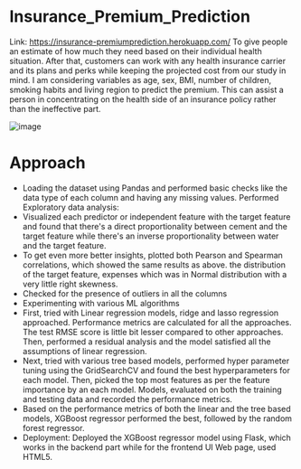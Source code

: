 # Insurance_Premium_Prediction
Link:  https://insurance-premiumprediction.herokuapp.com/
To give people an estimate of how much they need based on their individual health situation. After that, customers can work with any health insurance carrier and its plans and perks while keeping the projected cost from our study in mind. I am considering variables as age, sex, BMI, number of children, smoking habits and living region to predict the premium. This can assist a person in concentrating on the health side of an insurance policy rather than the ineffective part.

![image](https://user-images.githubusercontent.com/76057261/170078370-2b002c7f-d8f3-4079-8ca6-07d111cc8ae9.png)

# Approach

* Loading the dataset using Pandas and performed basic checks like the data type of each column and having any missing values.
Performed Exploratory data analysis:
* Visualized each predictor or independent feature with the target feature and found that there's a direct proportionality between cement and the target feature while there's an inverse proportionality between water and the target feature.
* To get even more better insights, plotted both Pearson and Spearman correlations, which showed the same results as above.
the distribution of the target feature, expenses which was in Normal distribution with a very little right skewness.
* Checked for the presence of outliers in all the columns
* Experimenting with various ML algorithms
* First, tried with Linear regression models, ridge and lasso regression approached. Performance metrics are calculated for all the approaches. The test RMSE score is little bit lesser compared to other approaches. Then, performed a residual analysis and the model satisfied all the assumptions of linear regression.
* Next, tried with various tree based models, performed hyper parameter tuning using the GridSearchCV and found the best hyperparameters for each model. Then, picked the top most features as per the feature importance by an each model. Models, evaluated on both the training and testing data and recorded the performance metrics.
* Based on the performance metrics of both the linear and the tree based models, XGBoost regressor performed the best, followed by the random forest regressor.
* Deployment: Deployed the XGBoost regressor model using Flask, which works in the backend part while for the frontend UI Web page, used HTML5.

